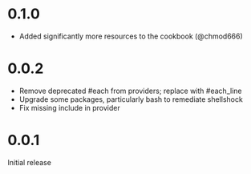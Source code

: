 # 0.1.0

* Added significantly more resources to the cookbook (@chmod666)

# 0.0.2

* Remove deprecated #each from providers; replace with #each_line
* Upgrade some packages, particularly bash to remediate shellshock
* Fix missing include in provider

# 0.0.1

Initial release 
